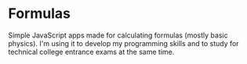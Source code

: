 # Formulas
Simple JavaScript apps made for calculating formulas (mostly basic physics).
I'm using it to develop my programming skills and to study for technical college entrance exams at the same time.
